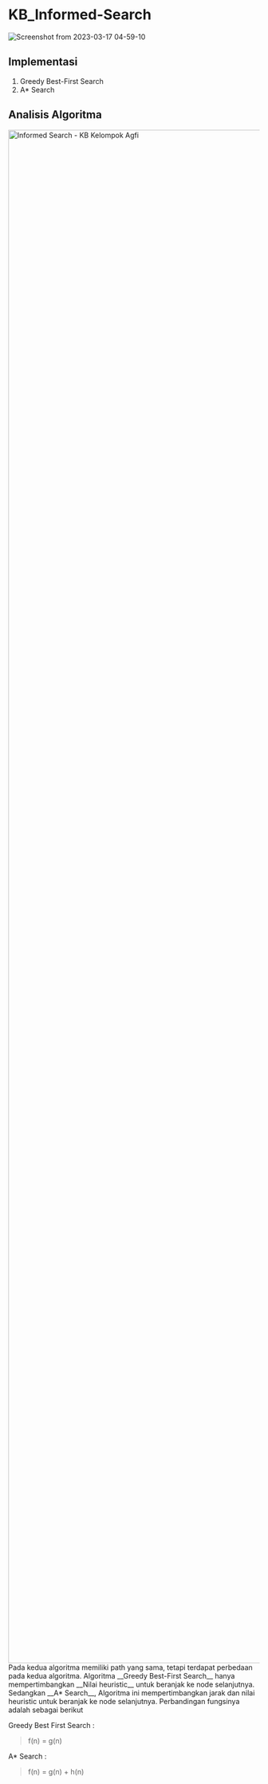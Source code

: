 # KB_Informed-Search

![Screenshot from 2023-03-17 04-59-10](https://user-images.githubusercontent.com/92865110/225761813-a15b0b44-35f3-4bb6-89e8-db61659ba34a.png)

## Implementasi
1. Greedy Best\-First Search
2. A\* Search

## Analisis Algoritma
<img width="3072" alt="Informed Search - KB Kelompok Agfi" src="https://user-images.githubusercontent.com/92865110/225768657-8e56bfe2-5d6f-4d52-a00a-8e1f6ecc5c47.png">
Pada kedua algoritma memiliki path yang sama, tetapi terdapat perbedaan pada kedua algoritma. Algoritma __Greedy Best-First Search__ hanya mempertimbangkan __Nilai heuristic__ untuk beranjak ke node selanjutnya. Sedangkan __A* Search__, Algoritma ini mempertimbangkan jarak dan nilai heuristic untuk beranjak ke node selanjutnya. Perbandingan fungsinya adalah sebagai berikut

Greedy Best First Search :
> f(n) = g(n)

A\* Search :
> f(n) = g(n) + h(n)
